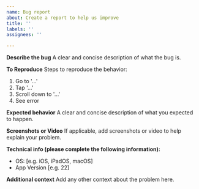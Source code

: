 ```yaml
---
name: Bug report
about: Create a report to help us improve
title: ''
labels: ''
assignees: ''

---
```


**Describe the bug**
A clear and concise description of what the bug is.

**To Reproduce**
Steps to reproduce the behavior:
1. Go to '...'
2. Tap '...'
3. Scroll down to '...'
4. See error

**Expected behavior**
A clear and concise description of what you expected to happen.

**Screenshots or Video**
If applicable, add screenshots or video to help explain your problem.

**Technical info (please complete the following information):**
 - OS: [e.g. iOS, iPadOS, macOS]
 - App Version [e.g. 22]

**Additional context**
Add any other context about the problem here.
